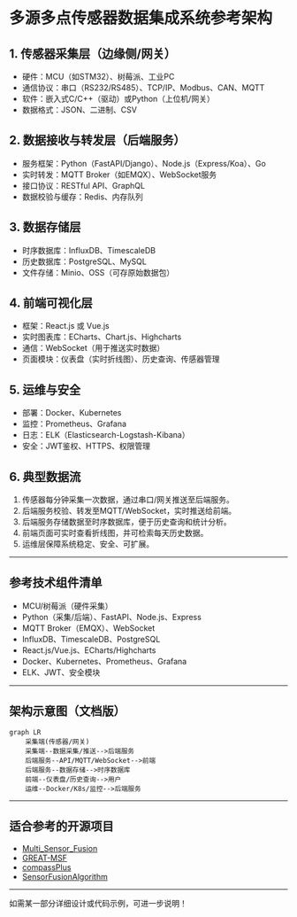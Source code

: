 # 多源多点传感器数据集成系统参考架构

## 1. 传感器采集层（边缘侧/网关）
- 硬件：MCU（如STM32）、树莓派、工业PC
- 通信协议：串口（RS232/RS485）、TCP/IP、Modbus、CAN、MQTT
- 软件：嵌入式C/C++（驱动）或Python（上位机/网关）
- 数据格式：JSON、二进制、CSV

## 2. 数据接收与转发层（后端服务）
- 服务框架：Python（FastAPI/Django）、Node.js（Express/Koa）、Go
- 实时转发：MQTT Broker（如EMQX）、WebSocket服务
- 接口协议：RESTful API、GraphQL
- 数据校验与缓存：Redis、内存队列

## 3. 数据存储层
- 时序数据库：InfluxDB、TimescaleDB
- 历史数据库：PostgreSQL、MySQL
- 文件存储：Minio、OSS（可存原始数据包）

## 4. 前端可视化层
- 框架：React.js 或 Vue.js
- 实时图表库：ECharts、Chart.js、Highcharts
- 通信：WebSocket（用于推送实时数据）
- 页面模块：仪表盘（实时折线图）、历史查询、传感器管理

## 5. 运维与安全
- 部署：Docker、Kubernetes
- 监控：Prometheus、Grafana
- 日志：ELK（Elasticsearch-Logstash-Kibana）
- 安全：JWT鉴权、HTTPS、权限管理

## 6. 典型数据流
1. 传感器每分钟采集一次数据，通过串口/网关推送至后端服务。
2. 后端服务校验、转发至MQTT/WebSocket，实时推送给前端。
3. 后端服务存储数据至时序数据库，便于历史查询和统计分析。
4. 前端页面可实时查看折线图，并可检索每天历史数据。
5. 运维层保障系统稳定、安全、可扩展。

---

## 参考技术组件清单
- MCU/树莓派（硬件采集）
- Python（采集/后端）、FastAPI、Node.js、Express
- MQTT Broker（EMQX）、WebSocket
- InfluxDB、TimescaleDB、PostgreSQL
- React.js/Vue.js、ECharts/Highcharts
- Docker、Kubernetes、Prometheus、Grafana
- ELK、JWT、安全模块

---

## 架构示意图（文档版）

```mermaid
graph LR
    采集端(传感器/网关)
    采集端--数据采集/推送-->后端服务
    后端服务--API/MQTT/WebSocket-->前端
    后端服务--数据存储-->时序数据库
    前端--仪表盘/历史查询-->用户
    运维--Docker/K8s/监控-->后端服务
```

---

## 适合参考的开源项目
- [Multi_Sensor_Fusion](https://blog.csdn.net/gitblog_00040/article/details/137670340)
- [GREAT-MSF](https://github.com/xinyeDai/GREAT-MSF)
- [compassPlus](https://gitee.com/hw_cc/compassPlus)
- [SensorFusionAlgorithm](https://github.com/chaksw/SensorFusionAlgorithm)

---

如需某一部分详细设计或代码示例，可进一步说明！
